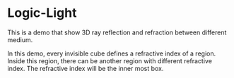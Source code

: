 # Logic-Light

This is a demo that show 3D ray reflection and refraction between different medium.

In this demo, every invisible cube defines a refractive index of a region. Inside this region, there can be another region with different refractive index. The refractive index will be the inner most box.
